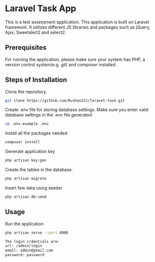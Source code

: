 # Laravel Task App

This is a test assessment application. This application is built on Laravel framework. It utilizes different JS  libraries and packages such as jQuery, Ajax, Sweetalert2 and select2.

## Prerequisites
For running the application, please make sure your system has PHP, a version control system(e.g. git) and composer installed.

## Steps of Installation
Clone the repository.

```bash
git clone https://github.com/Rushan221/laravel-task.git
```
Create .env file for storing database settings. Make sure you enter valid database settings in the .env file generated.
```bash
cp .env.example .env
```
Install all the packages needed
```bash
composer install
```
Generate application key
```bash
php artisan key:gen
```
Create the tables in the database.
```bash
php artisan migrate
```
Insert few data using seeder
```bash
php artisan db:seed
```

## Usage
Run the application
```bash
php artisan serve --port 8000

The login crdentials are:
url: /admin/login
email: admin@ymail.com
password: password
```

